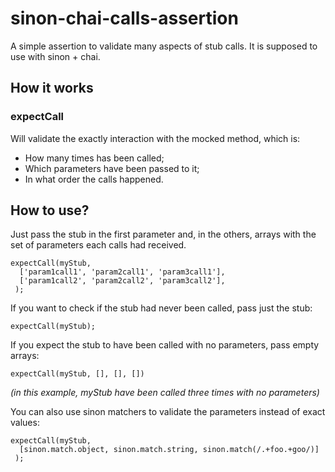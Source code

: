 # sinon-chai-calls-assertion

A simple assertion to validate many aspects of stub calls. It is supposed to use with sinon + chai.

## How it works

### expectCall

Will validate the exactly interaction with the mocked method, which is:
* How many times has been called;
* Which parameters have been passed to it;
* In what order the calls happened.

## How to use?

Just pass the stub in the first parameter and, in the others, arrays with the set of parameters each calls had received.

```
expectCall(myStub,
  ['param1call1', 'param2call1', 'param3call1'],
  ['param1call2', 'param2call2', 'param3call2'],
 );
```

If you want to check if the stub had never been called, pass just the stub:

```
expectCall(myStub);
```

If you expect the stub to have been called with no parameters, pass empty arrays:

```
expectCall(myStub, [], [], [])
```
*(in this example, myStub have been called three times with no parameters)*

You can also use sinon matchers to validate the parameters instead of exact values:

```
expectCall(myStub,
  [sinon.match.object, sinon.match.string, sinon.match(/.+foo.+goo/)]
 );
```

